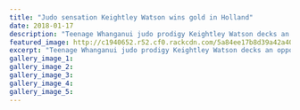 ```yaml
---
title: "Judo sensation Keightley Watson wins gold in Holland"
date: 2018-01-17
description: "Teenage Whanganui judo prodigy Keightley Watson decks an opponent on his way to gold at the Matsuru Dutch Open Espoir in Holland on Sunday morning NZ time..."
featured_image: http://c1940652.r52.cf0.rackcdn.com/5a84ee17b8d39a42a4000662/Keightley-17-Jan.jpg
excerpt: "Teenage Whanganui judo prodigy Keightley Watson decks an opponent on his way to gold at the Matsuru Dutch Open Espoir in Holland on Sunday morning New Zealand time."
gallery_image_1: 
gallery_image_2: 
gallery_image_3: 
gallery_image_4: 
gallery_image_5: 
---
```

